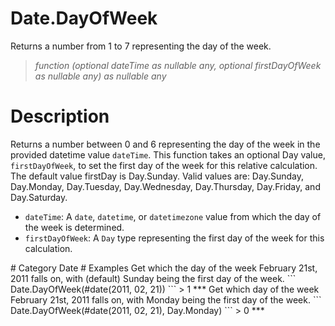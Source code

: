 ﻿# Date.DayOfWeek
Returns a number from 1 to 7 representing the day of the week.
> _function (optional dateTime as nullable any, optional firstDayOfWeek as nullable any) as nullable any_
# Description 
Returns a number between 0 and 6 representing the day of the week in the provided datetime value <code>dateTime</code>. 
 This function takes an optional Day value, <code>firstDayOfWeek</code>, to set the first day of the week for this relative calculation. The default value firstDay is Day.Sunday. 
Valid values are: Day.Sunday, Day.Monday, Day.Tuesday, Day.Wednesday, Day.Thursday, Day.Friday, and Day.Saturday.
  <ul>
        <li><code>dateTime</code>: A <code>date</code>, <code>datetime</code>, or <code>datetimezone</code> value from which the day of the week is determined.</li>        
        <li><code>firstDayOfWeek</code>: A <code>Day</code> type representing the first day of the week for this calculation.</li>        
      </ul>
# Category 
Date
# Examples 
Get which the day of the week  February 21st, 2011 falls on, with (default) Sunday being the first day of the week.
```
Date.DayOfWeek(#date(2011, 02, 21))
```
> 1
***
Get which day of the week February 21st, 2011 falls on, with Monday being the first day of the week.
```
Date.DayOfWeek(#date(2011, 02, 21), Day.Monday)
```
> 0
***
